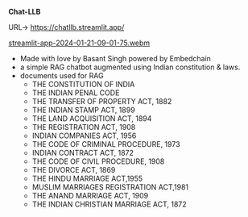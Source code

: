 **Chat-LLB**

URL-> https://chatllb.streamlit.app/

[streamlit-app-2024-01-21-09-01-75.webm](https://github.com/Guggu-Gill/Chat_LLB/assets/128667568/81aa9788-1935-4d3c-aea6-8ae59f540bb3)

- Made with love by Basant Singh powered by Embedchain
- a simple RAG chatbot augmented using Indian constitution & laws.
- documents used for RAG
  - THE CONSTITUTION OF INDIA
  - THE INDIAN PENAL CODE
  - THE TRANSFER OF PROPERTY ACT, 1882
  - THE INDIAN STAMP ACT, 1899
  - THE LAND ACQUISITION ACT, 1894
  - THE REGISTRATION ACT, 1908
  - INDIAN COMPANIES ACT, 1956
  - THE CODE OF CRIMINAL PROCEDURE, 1973
  - INDIAN CONTRACT ACT, 1872
  - THE CODE OF CIVIL PROCEDURE, 1908
  - THE DIVORCE ACT, 1869
  - THE HINDU MARRIAGE ACT,1955
  - MUSLIM MARRIAGES REGISTRATION ACT,1981
  - THE ANAND MARRIAGE ACT, 1909
  - THE INDIAN CHRISTIAN MARRIAGE ACT, 1872
